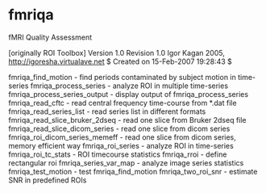 # fmriqa
fMRI  Quality Assessment 




[originally ROI Toolbox]
Version 1.0  Revision 1.0
Igor Kagan 2005, http://igoresha.virtualave.net
$ Created on 15-Feb-2007 19:28:43 $
  
fmriqa_find_motion	- find periods contaminated by subject motion in time-series
fmriqa_process_series	- analyze ROI in multiple time-series
fmriqa_process_series_output	- display output of fmriqa_process_series
fmriqa_read_cftc 	- read central frequency time-course from *.dat file
fmriqa_read_series_list	- read series list in different formats
fmriqa_read_slice_bruker_2dseq	- read one slice from Bruker 2dseq file
fmriqa_read_slice_dicom_series	- read one slice from dicom series
fmriqa_roi_dicom_series_memeff	- read one slice from dicom series, memory efficient way
fmriqa_roi_series	- analyze ROI in time-series
fmriqa_roi_tc_stats	- ROI timecourse statistics
fmriqa_rroi                  -       define rectangular roi
fmriqa_series_var_map 	- analyze image series statistics
fmriqa_test_motion	- test fmriqa_find_motion
fmriqa_two_roi_snr	- estimate SNR in predefined ROIs 
